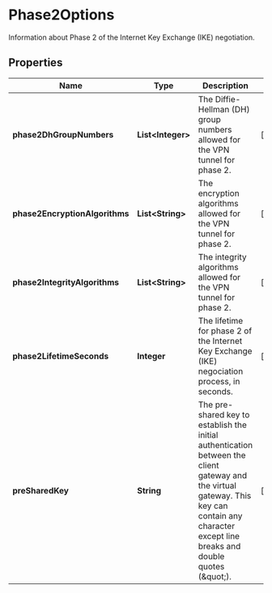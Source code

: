 

# Phase2Options

Information about Phase 2 of the Internet Key Exchange (IKE) negotiation. 

## Properties

| Name | Type | Description | Notes |
|------------ | ------------- | ------------- | -------------|
|**phase2DhGroupNumbers** | **List&lt;Integer&gt;** | The Diffie-Hellman (DH) group numbers allowed for the VPN tunnel for phase 2. |  [optional] |
|**phase2EncryptionAlgorithms** | **List&lt;String&gt;** | The encryption algorithms allowed for the VPN tunnel for phase 2. |  [optional] |
|**phase2IntegrityAlgorithms** | **List&lt;String&gt;** | The integrity algorithms allowed for the VPN tunnel for phase 2. |  [optional] |
|**phase2LifetimeSeconds** | **Integer** | The lifetime for phase 2 of the Internet Key Exchange (IKE) negociation process, in seconds. |  [optional] |
|**preSharedKey** | **String** | The pre-shared key to establish the initial authentication between the client gateway and the virtual gateway. This key can contain any character except line breaks and double quotes (&amp;quot;). |  [optional] |



